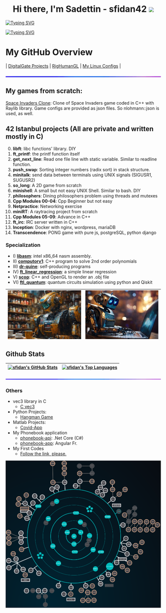 <h1 align="center"><b>Hi there, I'm Sadettin - sfidan42 </b><img src="https://media.giphy.com/media/hvRJCLFzcasrR4ia7z/giphy.gif" width="35"></h1>

[![Typing SVG](https://readme-typing-svg.herokuapp.com?font=Fira+Code&size=19&duration=1000&pause=600&color=FF0000&background=000000&vCenter=true&multiline=true&width=800&height=200&lines=-%3E+1+-+Selft+Taught+Game+Developer+%F0%9F%8E%AE;-%3E+2+-+Computer+Sciencer+%F0%9F%96%A5;-%3E+3+-+Electronics+and+Communication+Engineer+%F0%9F%94%8C%E2%9A%A1;-%3E+4+-+Computer+Engineer+%F0%9F%92%BB%F0%9F%96%B1;-%3E+5+-+Active+Learner+%26+Researcher+%F0%9F%8C%8F;-%3E+6+-+Beginner+Violinist+%F0%9F%8E%BB;-%3E+7+-+German-Turkish-English+Speaker+%F0%9F%97%A3)](https://git.io/typing-svg)

[![Typing SVG](https://readme-typing-svg.herokuapp.com?font=Fira+Code&size=17&duration=4000&pause=1000&color=00FCFF&background=000000&vCenter=true&multiline=true&width=800&height=120&lines=-%3E+-%3E+%F0%9F%8C%B1+I%E2%80%99m+currently+learning+literally+everything+%F0%9F%A4%A3;-%3E+-%3E+%F0%9F%91%AF+I%E2%80%99m+looking+to+collaborate+with+other+game+developers+from+scratch;-%3E+-%3E+%F0%9F%A5%85+2025+goals%3A+read+42+number+of+reading+books.;-%3E+-%3E+%F0%9F%A5%85+2027+goals%3A+be+a+polyglot)](https://git.io/typing-svg)

# My GitHub Overview
| [DigitalGate Projects](https://github.com/sfidan42/Holy_DigitalGate_Project) | [RigHumanGL](https://github.com/sfidan42/RigHumanGL) | [My Linux Configs](https://github.com/sfidan42/linux_configs) |


<img src="https://github.com/AnderMendoza/AnderMendoza/raw/main/assets/line-neon.gif" width="100%" height="3px">

## My games from scratch:
[Space Invaders Clone](https://github.com/sfidan42/Space-Invaders-Clone): Clone of Space Invaders game coded in C++ with Raylib library. Game configs are provided as json files. So nlohmann::json is used, as well. 

## 42 Istanbul projects (All are private and written mostly in C)
0) **libft**: libc functions' library. DIY
1) **ft_printf**: the printf function itself
2) **get_next_line**: Read one file line with static variable. Similar to readline function.
3) **push_swap**: Sorting integer numbers (radix sort) in stack structure.
4) **minitalk**: send data between terminals using UNIX signals (SIGUSR1, SUGUSR2)
5) **so_long**: A 2D game from scratch
6) **minishell**: A small but not easy UNIX Shell. Similar to bash. DIY
7) **philosophers**: Dining philosophers problem using threads and mutexes
8) **Cpp Modules 00-04**: Cpp Beginner but not easy
9) **Netpractice**: Networking exercise
10) **miniRT**: A raytracing project from scratch
11) **Cpp Modules 05-09**: Advance in C++
12) **ft_irc**: IRC server written in C++
13) **Inception**: Docker with nginx, wordpress, mariaDB
14) **Transcendence**: PONG game with pure js, postgreSQL, python django
### Specialization
- I) [**libasm**](https://github.com/sfidan42/42_I_libasm/tree/macos): intel x86_64 nasm assembly.
- II) [**computorv1**](https://github.com/sfidan42/42_II_computorv1): C++ program to solve 2nd order polynomials
- III) [**dr-quine**](https://github.com/sfidan42/42_III_dr-quine): self-producing programs
- IV) [**ft_linear_regression**](https://github.com/sfidan42/42_IV_ft_linear_regression): a simple linear regression
- V) [**scop**](https://github.com/sfidan42/42_V_scop): C++ and OpenGL to render an .obj file
- VI) [**ftl_quantum**](https://github.com/sfidan42/42_VI_ftl_quantum): quantum circuits simulation using python and Qiskit

| ![robot_left](img/robot_right.jpeg) | ![robot_right](img/robot_left.jpeg) |
|---|---|

## Github Stats
| [![sfidan's GitHub Stats](https://github-readme-stats.vercel.app/api?username=sfidan42&include_all_commits=true&count_private=true&show_icons=true&line_height=20&title_color=7A7ADB&icon_color=2234AE&text_color=D3D3D3&bg_color=0,000000,130F40)](https://github.com/sfidan42/) | [![sfidan's Top Languages](https://github-readme-stats.vercel.app/api/top-langs?username=sfidan42&show_icons=true&locale=en&layout=compact&line_height=20&title_color=7A7ADB&icon_color=2234AE&text_color=D3D3D3&bg_color=0,000000,130F40)](https://github.com/sfidan42/) |
|---|---|

<img src="https://github.com/AnderMendoza/AnderMendoza/raw/main/assets/line-neon.gif" width="100%" height="2px">

### Others
- vec3 library in C
    - [C vec3](https://github.com/sfidan42/vec3-library-diy)
- Python Projects:
    - [Hangman Game](https://github.com/sfidan42/Hangman-Game)
- Matlab Projects:
    - [Covid-App](https://github.com/sfidan42/Covid-19-Visualizer)
- My Phonebook application
    - [phonebook-api](https://github.com/sfidan42/Phonebook-API): .Net Core (C#)
    - [phonebook-app](https://github.com/sfidan42/Phonebook-APP): Angular Fr.
- My First Codes
     - [Follow the link, please.](https://github.com/sfidan42/My-First-Codes)

<img src="img/holy_graph.png" alt="My 42 Holy Graph">
